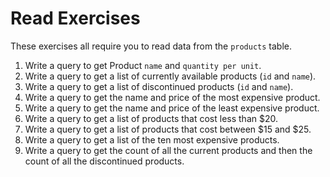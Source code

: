 # Read Exercises

These exercises all require you to read data from the `products` table.

1. Write a query to get Product `name` and `quantity per unit`.
1. Write a query to get a list of currently available products (`id` and `name`).
1. Write a query to get a list of discontinued products (`id` and `name`).
1. Write a query to get the name and price of the most expensive product.
1. Write a query to get the name and price of the least expensive product.
1. Write a query to get a list of products that cost less than $20.
1. Write a query to get a list of products that cost between $15 and $25.
1. Write a query to get a list of the ten most expensive products.
1. Write a query to get the count of all the current products and then the count of all the discontinued products.
